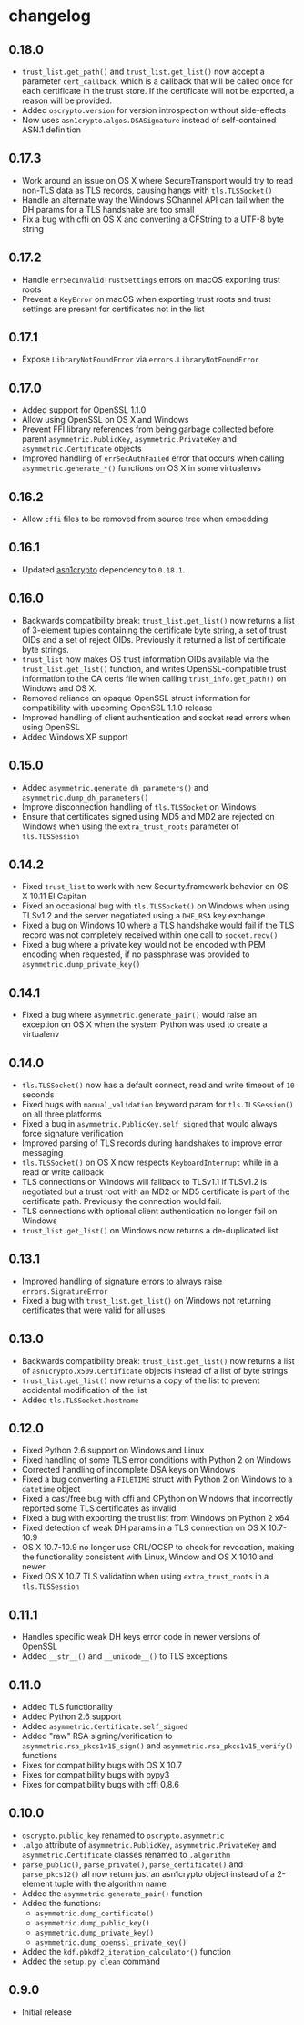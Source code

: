 # changelog

## 0.18.0

 - `trust_list.get_path()` and `trust_list.get_list()` now accept a parameter
   `cert_callback`, which is a callback that will be called once for each
   certificate in the trust store. If the certificate will not be exported, a
   reason will be provided.
 - Added `oscrypto.version` for version introspection without side-effects
 - Now uses `asn1crypto.algos.DSASignature` instead of self-contained ASN.1
   definition

## 0.17.3

 - Work around an issue on OS X where SecureTransport would try to read non-TLS
   data as TLS records, causing hangs with `tls.TLSSocket()`
 - Handle an alternate way the Windows SChannel API can fail when the DH params
   for a TLS handshake are too small
 - Fix a bug with cffi on OS X and converting a CFString to a UTF-8 byte string

## 0.17.2

 - Handle `errSecInvalidTrustSettings` errors on macOS exporting trust roots
 - Prevent a `KeyError` on macOS when exporting trust roots and trust settings
   are present for certificates not in the list

## 0.17.1

 - Expose `LibraryNotFoundError` via `errors.LibraryNotFoundError`

## 0.17.0

 - Added support for OpenSSL 1.1.0
 - Allow using OpenSSL on OS X and Windows
 - Prevent FFI library references from being garbage collected before parent
   `asymmetric.PublicKey`, `asymmetric.PrivateKey` and `asymmetric.Certificate`
   objects
 - Improved handling of `errSecAuthFailed` error that occurs when calling
   `asymmetric.generate_*()` functions on OS X in some virtualenvs

## 0.16.2

 - Allow `cffi` files to be removed from source tree when embedding

## 0.16.1

 - Updated [asn1crypto](https://github.com/wbond/asn1crypto) dependency to
   `0.18.1`.

## 0.16.0

 - Backwards compatibility break: `trust_list.get_list()` now returns a list of
   3-element tuples containing the certificate byte string, a set of trust OIDs
   and a set of reject OIDs. Previously it returned a list of certificate byte
   strings.
 - `trust_list` now makes OS trust information OIDs available via the
   `trust_list.get_list()` function, and writes OpenSSL-compatible trust
   information to the CA certs file when calling `trust_info.get_path()` on
   Windows and OS X.
 - Removed reliance on opaque OpenSSL struct information for compatibility with
   upcoming OpenSSL 1.1.0 release
 - Improved handling of client authentication and socket read errors when using
   OpenSSL
 - Added Windows XP support

## 0.15.0

 - Added `asymmetric.generate_dh_parameters()` and
   `asymmetric.dump_dh_parameters()`
 - Improve disconnection handling of `tls.TLSSocket` on Windows
 - Ensure that certificates signed using MD5 and MD2 are rejected on Windows
   when using the `extra_trust_roots` parameter of `tls.TLSSession`

## 0.14.2

 - Fixed `trust_list` to work with new Security.framework behavior on OS X
   10.11 El Capitan
 - Fixed an occasional bug with `tls.TLSSocket()` on Windows when using TLSv1.2
   and the server negotiated using a `DHE_RSA` key exchange
 - Fixed a bug on Windows 10 where a TLS handshake would fail if the TLS record
   was not completely received within one call to `socket.recv()`
 - Fixed a bug where a private key would not be encoded with PEM encoding when
   requested, if no passphrase was provided to `asymmetric.dump_private_key()`

## 0.14.1

 - Fixed a bug where `asymmetric.generate_pair()` would raise an exception on
   OS X when the system Python was used to create a virtualenv

## 0.14.0

 - `tls.TLSSocket()` now has a default connect, read and write timeout of `10`
   seconds
 - Fixed bugs with `manual_validation` keyword param for `tls.TLSSession()` on
   all three platforms
 - Fixed a bug in `asymmetric.PublicKey.self_signed` that would always force
   signature verification
 - Improved parsing of TLS records during handshakes to improve error messaging
 - `tls.TLSSocket()` on OS X now respects `KeyboardInterrupt` while in a read
   or write callback
 - TLS connections on Windows will fallback to TLSv1.1 if TLSv1.2 is negotiated
   but a trust root with an MD2 or MD5 certificate is part of the certificate
   path. Previously the connection would fail.
 - TLS connections with optional client authentication no longer fail on Windows
 - `trust_list.get_list()` on Windows now returns a de-duplicated list

## 0.13.1

 - Improved handling of signature errors to always raise `errors.SignatureError`
 - Fixed a bug with `trust_list.get_list()` on Windows not returning
   certificates that were valid for all uses

## 0.13.0

 - Backwards compatibility break: `trust_list.get_list()` now returns a list of
   `asn1crypto.x509.Certificate` objects instead of a list of byte strings
 - `trust_list.get_list()` now returns a copy of the list to prevent accidental
   modification of the list
 - Added `tls.TLSSocket.hostname`

## 0.12.0

 - Fixed Python 2.6 support on Windows and Linux
 - Fixed handling of some TLS error conditions with Python 2 on Windows
 - Corrected handling of incomplete DSA keys on Windows
 - Fixed a bug converting a `FILETIME` struct with Python 2 on Windows to a
   `datetime` object
 - Fixed a cast/free bug with cffi and CPython on Windows that incorrectly
   reported some TLS certificates as invalid
 - Fixed a bug with exporting the trust list from Windows on Python 2 x64
 - Fixed detection of weak DH params in a TLS connection on OS X 10.7-10.9
 - OS X 10.7-10.9 no longer use CRL/OCSP to check for revocation, making the
   functionality consistent with Linux, Window and OS X 10.10 and newer
 - Fixed OS X 10.7 TLS validation when using `extra_trust_roots` in a
   `tls.TLSSession`

## 0.11.1

 - Handles specific weak DH keys error code in newer versions of OpenSSL
 - Added `__str__()` and `__unicode__()` to TLS exceptions

## 0.11.0

 - Added TLS functionality
 - Added Python 2.6 support
 - Added `asymmetric.Certificate.self_signed`
 - Added "raw" RSA signing/verification to `asymmetric.rsa_pkcs1v15_sign()` and
   `asymmetric.rsa_pkcs1v15_verify()` functions
 - Fixes for compatibility bugs with OS X 10.7
 - Fixes for compatibility bugs with pypy3
 - Fixes for compatibility bugs with cffi 0.8.6

## 0.10.0

 - `oscrypto.public_key` renamed to `oscrypto.asymmetric`
 - `.algo` attribute of `asymmetric.PublicKey`, `asymmetric.PrivateKey` and
   `asymmetric.Certificate` classes renamed to `.algorithm`
 - `parse_public()`, `parse_private()`, `parse_certificate()` and
   `parse_pkcs12()` all now return just an asn1crypto object instead of a
   2-element tuple with the algorithm name
 - Added the `asymmetric.generate_pair()` function
 - Added the functions:
   - `asymmetric.dump_certificate()`
   - `asymmetric.dump_public_key()`
   - `asymmetric.dump_private_key()`
   - `asymmetric.dump_openssl_private_key()`
 - Added the `kdf.pbkdf2_iteration_calculator()` function
 - Added the `setup.py clean` command

## 0.9.0

 - Initial release
